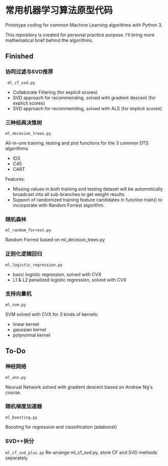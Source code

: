 # 常用机器学习算法原型代码 

Prototype coding for common Machine Learning algorithms with Python 3. 

This repository is created for personal practice purpose. I'll bring more mathematical brief behind the algorithms.

## Finished
### 协同过滤与SVD推荐
` ml_cf_svd.py`
 
- Collaborate Filtering (for explicit scores)
- SVD approach for recommending, solved with gradient descent (for explicit scores)
- SVD approach for recommending, solved with ALS (for implicit scores)

### 三种经典决策树
`ml_decesion_trees.py`

All-in-one training, testing and plot functions for the 3 common DTS algorithms:
- ID3
- C45
- CART

Features:
- Missing values in both training and testing dataset will be automotically broadcast into all sub-branches to get weight results.
- Support of randomized training feature candidates in function train() to incorporate with Random Forrest algorithm.

### 随机森林 
`ml_random_forrest.py`

Random Forrest based on ml_decision_trees.py

### 正则化逻辑回归
`ml_logistic_regression.py`

- basic logistic regression, solved with CVX
- L1 & L2 penalized logistic regression, solved with CVX

### 支持向量机
`ml_svm.py`

SVM solved with CVX for 3 kinds of kernels:
- linear kernel
- gaussian kernel
- polynomial kernel

## To-Do 
### 神经网络
`ml_ann.py`

Neurual Network solved with gradient descent based on Andrew Ng's course.

### 随机梯度加速器
`ml_boosting.py`

Boosting for regression and classification (adaboost)

### SVD++拆分 
`ml_cf_svd_plus.py`
Re-arrange ml_cf_svd.py, store CF and SVD methods separately.
